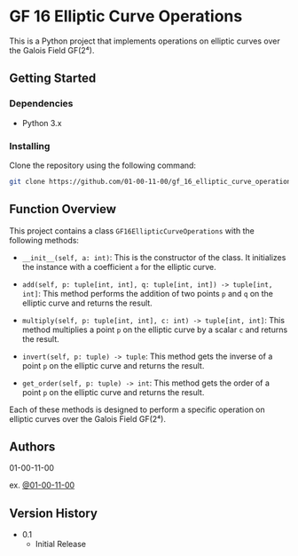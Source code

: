 # GF 16 Elliptic Curve Operations

This is a Python project that implements operations on elliptic curves over the Galois Field GF(2⁴).

## Getting Started

### Dependencies

- Python 3.x

### Installing

Clone the repository using the following command:

```bash
git clone https://github.com/01-00-11-00/gf_16_elliptic_curve_operations.git
```

## Function Overview

This project contains a class `GF16EllipticCurveOperations` with the following methods:

- `__init__(self, a: int)`: This is the constructor of the class. It initializes the instance with a coefficient `a` for the elliptic curve.

- `add(self, p: tuple[int, int], q: tuple[int, int]) -> tuple[int, int]`: This method performs the addition of two points `p` and `q` on the elliptic curve and returns the result.

- `multiply(self, p: tuple[int, int], c: int) -> tuple[int, int]`: This method multiplies a point `p` on the elliptic curve by a scalar `c` and returns the result.

- `invert(self, p: tuple) -> tuple`: This method gets the inverse of a point `p` on the elliptic curve and returns the result.

- `get_order(self, p: tuple) -> int`: This method gets the order of a point `p` on the elliptic curve and returns the result.

Each of these methods is designed to perform a specific operation on elliptic curves over the Galois Field GF(2⁴).

## Authors

01-00-11-00

ex. [@01-00-11-00](https://github.com/01-00-11-00)

## Version History

- 0.1
    - Initial Release